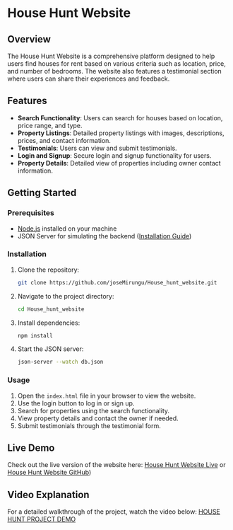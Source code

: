 # House Hunt Website


## Overview

The House Hunt Website is a comprehensive platform designed to help users find houses for rent based on various criteria such as location, price, and number of bedrooms. The website also features a testimonial section where users can share their experiences and feedback.

## Features

- **Search Functionality**: Users can search for houses based on location, price range, and type.
- **Property Listings**: Detailed property listings with images, descriptions, prices, and contact information.
- **Testimonials**: Users can view and submit testimonials.
- **Login and Signup**: Secure login and signup functionality for users.
- **Property Details**: Detailed view of properties including owner contact information.

## Getting Started

### Prerequisites

- [Node.js](https://nodejs.org/) installed on your machine
- JSON Server for simulating the backend ([Installation Guide](https://www.npmjs.com/package/json-server))

### Installation

1. Clone the repository:
    ```bash
    git clone https://github.com/joseMirungu/House_hunt_website.git
    ```
2. Navigate to the project directory:
    ```bash
    cd House_hunt_website
    ```
3. Install dependencies:
    ```bash
    npm install
    ```
4. Start the JSON server:
    ```bash
    json-server --watch db.json
    ```

### Usage

1. Open the `index.html` file in your browser to view the website.
2. Use the login button to log in or sign up.
3. Search for properties using the search functionality.
4. View property details and contact the owner if needed.
5. Submit testimonials through the testimonial form.

## Live Demo

Check out the live version of the website here: 
[House Hunt Website Live](https://house-hunt-website.vercel.app/)
or
[House Hunt Website GitHub](https://josemirungu.github.io/House_hunt_website/))


## Video Explanation

For a detailed walkthrough of the project, watch the video below:
[HOUSE HUNT PROJECT DEMO](https://drive.google.com/file/d/1jyTxA_DP9HsC0X4xjCdKGvce0HTDwjGz/view?usp=sharing)




